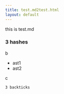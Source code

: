 ```yaml
---
title: test.md2test.html
layout: default
---
```


this is test.md

### 3 hashes

b

* ast1
* ast2

c

```
3 backticks
```

